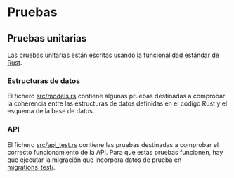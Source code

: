 # Pruebas

## Pruebas unitarias

Las pruebas unitarias están escritas usando [la funcionalidad estándar de Rust](https://doc.rust-lang.org/book/ch11-00-testing.html).

### Estructuras de datos

El fichero [src/models.rs](../src/models.rs) contiene algunas pruebas destinadas
a comprobar la coherencia entre las estructuras de datos definidas en el código
Rust y el esquema de la base de datos.

### API

El fichero [src/api_test.rs](../src/api_test.rs) contiene las pruebas destinadas
a comprobar el correcto funcionamiento de la API. Para que estas pruebas
funcionen, hay que ejecutar la migración que incorpora datos de prueba en
[migrations_test/](../migrations_test).
